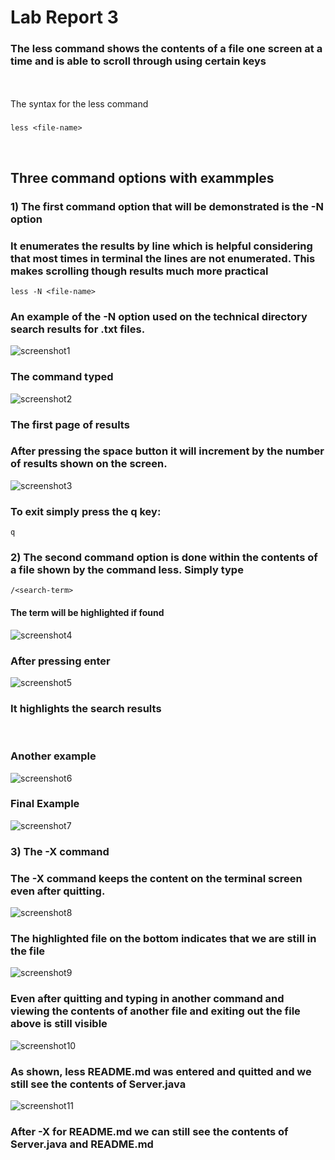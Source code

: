 # Lab Report 3 # 

### The less command shows the contents of a file one screen at a time and is able to scroll through using certain keys
<br><br>
The syntax for the less command 
### 
```
less <file-name>
```
<br>

## **Three command options with exammples**

### 1) The first command option that will be demonstrated is the -N option

### It enumerates the results by line which is helpful considering that most times in terminal the lines are not enumerated. This makes scrolling though results much more practical 

```
less -N <file-name>
```

### An example of the -N option used on the technical directory search results for .txt files. 

![screenshot1](Screenshots\Screenshot1Lab3.PNG)
 
 ### The command typed 

![screenshot2](Screenshots\Screenshot2Lab3.PNG)

### The first page of results

### After pressing the space button it will increment by the number of results shown on the screen. 

![screenshot3](Screenshots\Screenshot3Lab3.PNG)

### To exit simply press the q key:
```
q
```

### 2) The second command option is done within the contents of a file shown by the command less. Simply type 
```
/<search-term>
```

#### The term will be highlighted if found

![screenshot4](Screenshots\Screenshot4Lab3.PNG) 

### After pressing enter

![screenshot5](Screenshots\Screenshot5Lab3.PNG)

### It highlights the search results 

<br>

### Another example 
![screenshot6](Screenshots\Screenshot6Lab3.PNG)

### Final Example 

![screenshot7](Screenshots\Screenshot7Lab3.PNG)

### 3) The -X command 

### The -X command keeps the content on the terminal screen even after quitting. 


![screenshot8](Screenshots\Screenshot8Lab3.PNG)

### The highlighted file on the bottom indicates that we are still in the file 

![screenshot9](Screenshots\Screenshot9Lab3.PNG)

### Even after quitting and typing in another command and viewing the contents of another file and exiting out the file above is still visible 

![screenshot10](Screenshots\Screenshot10Lab3.PNG)

### As shown, less README.md was entered and quitted and we still see the contents of Server.java

![screenshot11](Screenshots\Screenshot11Lab3.PNG)

### After -X for README.md we can still see the contents of Server.java and README.md



